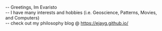 -- Greetings, Im Evaristo<br/>
-- I have many interests and hobbies (i.e. Geoscience, Patterns, Movies, and Computers) <br/>
-- check out my philosophy blog @ https://ejayg.github.io/

